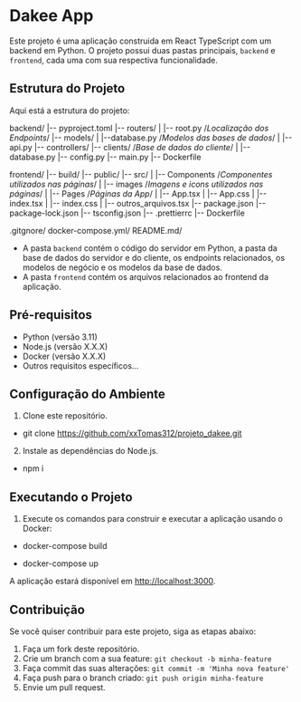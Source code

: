 # Dakee App

Este projeto é uma aplicação construida em React TypeScript com um backend em Python. O projeto possui duas pastas principais, `backend` e `frontend`, cada uma com sua respectiva funcionalidade.

## Estrutura do Projeto

Aqui está a estrutura do projeto:

backend/
|-- pyproject.toml
|-- routers/
| |-- root.py /*Localização dos Endpoints*/
|-- models/
| |--database.py /*Modelos das bases de dados*/
| |--api.py
|-- controllers/
|-- clients/ /*Base de dados do cliente*/
| |--database.py 
|-- config.py
|-- main.py
|-- Dockerfile

frontend/
|-- build/
|-- public/
|-- src/
| |-- Components /*Componentes utilizados nas páginas*/
| |-- images /*Imagens e icons utilizados nas páginas*/
| |-- Pages /*Páginas da App*/
| |-- App.tsx
| |-- App.css
| |-- index.tsx
| |-- index.css
| |-- outros_arquivos.tsx
|-- package.json
|-- package-lock.json
|-- tsconfig.json
|-- .prettierrc
|-- Dockerfile

.gitgnore/
docker-compose.yml/
README.md/


- A pasta `backend` contém o código do servidor em Python, a pasta da base de dados do servidor e do cliente, os endpoints relacionados, os modelos de negócio e os modelos da base de dados.
- A pasta `frontend` contém os arquivos relacionados ao frontend da aplicação.

## Pré-requisitos
- Python (versão 3.11)
- Node.js (versão X.X.X)
- Docker (versão X.X.X)
- Outros requisitos específicos...


## Configuração do Ambiente

1. Clone este repositório.

- git clone <https://github.com/xxTomas312/projeto_dakee.git>

2. Instale as dependências do Node.js.

- npm i

## Executando o Projeto

1. Execute os comandos para construir e executar a aplicação usando o Docker:

- docker-compose build

- docker-compose up

A aplicação estará disponível em [http://localhost:3000](http://localhost:3000).

## Contribuição

Se você quiser contribuir para este projeto, siga as etapas abaixo:

1. Faça um fork deste repositório.
2. Crie um branch com a sua feature: `git checkout -b minha-feature`
3. Faça commit das suas alterações: `git commit -m 'Minha nova feature'`
4. Faça push para o branch criado: `git push origin minha-feature`
5. Envie um pull request.
